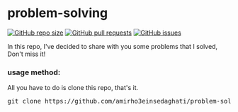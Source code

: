 # problem-solving
[![GitHub repo size](https://img.shields.io/github/repo-size/amirho3einsedaghati/problem-solving?color=red)](https://github.com/amirho3einsedaghati/problem-solving/)
[![GitHub pull requests](https://img.shields.io/github/issues-pr/amirho3einsedaghati/problem-solving?color=yellow)](https://github.com/amirho3einsedaghati/problem-solving/pulls)
[![GitHub issues](https://img.shields.io/github/issues-raw/amirho3einsedaghati/problem-solving?color=red)](https://github.com/amirho3einsedaghati/problem-solving/issues)

In this repo, I've decided to share with you some problems that I solved, Don't miss it!

### usage method:

All you have to do is clone this repo, that's it.
<pre>git clone https://github.com/amirho3einsedaghati/problem-solving.git</pre>
